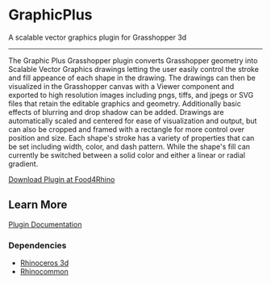 # GraphicPlus
A scalable vector graphics plugin for Grasshopper 3d

---

The Graphic Plus Grasshopper plugin converts Grasshopper geometry into Scalable Vector Graphics drawings letting the user easily control the stroke and fill appeance of each shape in the drawing. The drawings can then be visualized in the Grasshopper canvas with a Viewer component and exported to high resolution images including pngs, tiffs, and jpegs or SVG files that retain the editable graphics and geometry. Additionally basic effects of blurring and drop shadow can be added. Drawings are automatically scaled and centered for ease of visualization and output, but can also be cropped and framed with a rectangle for more control over position and size. Each shape's stroke has a variety of properties that can be set including width, color, and dash pattern. While the shape's fill can currently be switched between a solid color and either a linear or radial gradient.

[Download Plugin at Food4Rhino](https://www.food4rhino.com/en/app/graphic)

## Learn More

[Plugin Documentation](https://interopxyz.gitbook.io/graphic-plus/)

### Dependencies
 - [Rhinoceros 3d](https://www.rhino3d.com/)
 - [Rhinocommon](https://www.nuget.org/packages/RhinoCommon/5.12.50810.13095)

